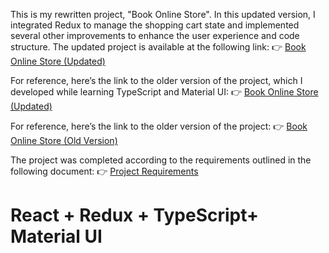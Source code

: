 This is my rewritten project, "Book Online Store". In this updated version, I integrated Redux to manage the shopping cart state and implemented several other improvements to enhance the user experience and code structure.
The updated project is available at the following link:
👉 [Book Online Store (Updated)](https://bilets.github.io/JS-BandStore-react-redux-typescript-mui/)

For reference, here’s the link to the older version of the project, which I developed while learning TypeScript and Material UI:
👉 [Book Online Store (Updated)](https://bilets.github.io/JS-BandStore-react-typescript-mui/)

For reference, here’s the link to the older version of the project:
👉 [Book Online Store (Old Version)](https://bilets.github.io/course-task-react/)

The project was completed according to the requirements outlined in the following document:
👉 [Project Requirements](https://github.com/bilets/JS-BandStore-react-typescript-mui/blob/master/course-project-requirements.pdf)

# React + Redux + TypeScript+ Material UI

